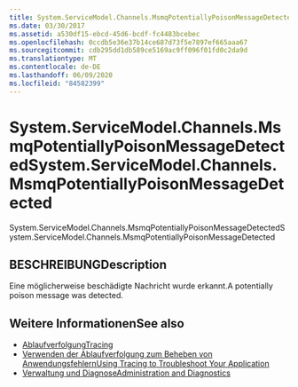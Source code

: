 ```yaml
---
title: System.ServiceModel.Channels.MsmqPotentiallyPoisonMessageDetected
ms.date: 03/30/2017
ms.assetid: a530df15-ebcd-45d6-bcdf-fc4483bcebec
ms.openlocfilehash: 0ccdb5e36e37b14ce687d73f5e7897ef665aaa67
ms.sourcegitcommit: cdb295dd1db589ce5169ac9ff096f01fd0c2da9d
ms.translationtype: MT
ms.contentlocale: de-DE
ms.lasthandoff: 06/09/2020
ms.locfileid: "84582399"
---
```

# <a name="systemservicemodelchannelsmsmqpotentiallypoisonmessagedetected"></a><span data-ttu-id="dcd85-102">System.ServiceModel.Channels.MsmqPotentiallyPoisonMessageDetected</span><span class="sxs-lookup"><span data-stu-id="dcd85-102">System.ServiceModel.Channels.MsmqPotentiallyPoisonMessageDetected</span></span>
<span data-ttu-id="dcd85-103">System.ServiceModel.Channels.MsmqPotentiallyPoisonMessageDetected</span><span class="sxs-lookup"><span data-stu-id="dcd85-103">System.ServiceModel.Channels.MsmqPotentiallyPoisonMessageDetected</span></span>  
  
## <a name="description"></a><span data-ttu-id="dcd85-104">BESCHREIBUNG</span><span class="sxs-lookup"><span data-stu-id="dcd85-104">Description</span></span>  
 <span data-ttu-id="dcd85-105">Eine möglicherweise beschädigte Nachricht wurde erkannt.</span><span class="sxs-lookup"><span data-stu-id="dcd85-105">A potentially poison message was detected.</span></span>  
  
## <a name="see-also"></a><span data-ttu-id="dcd85-106">Weitere Informationen</span><span class="sxs-lookup"><span data-stu-id="dcd85-106">See also</span></span>

- [<span data-ttu-id="dcd85-107">Ablaufverfolgung</span><span class="sxs-lookup"><span data-stu-id="dcd85-107">Tracing</span></span>](index.md)
- [<span data-ttu-id="dcd85-108">Verwenden der Ablaufverfolgung zum Beheben von Anwendungsfehlern</span><span class="sxs-lookup"><span data-stu-id="dcd85-108">Using Tracing to Troubleshoot Your Application</span></span>](using-tracing-to-troubleshoot-your-application.md)
- [<span data-ttu-id="dcd85-109">Verwaltung und Diagnose</span><span class="sxs-lookup"><span data-stu-id="dcd85-109">Administration and Diagnostics</span></span>](../index.md)
